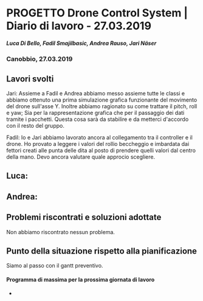 # PROGETTO Drone Control System | Diario di lavoro - 27.03.2019
##### Luca Di Bello, Fadil Smajilbasic, Andrea Rauso, Jari Näser
### Canobbio, 27.03.2019

## Lavori svolti

Jari:
Assieme a Fadil e Andrea abbiamo messo assieme tutte le classi e abbiamo ottenuto una prima simulazione grafica funzionante del movimento del drone sull'asse Y.
Inoltre abbiamo ragionato su come trattare il pitch, roll e yaw; Sia per la rappresentazione grafica che per il passaggio dei dati tramite i pacchetti.
Questa cosa sarà da stabilire e da metterci d'accordo con il resto del gruppo.

Fadil:
Io e Jari abbiamo lavorato ancora al collegamento tra il controller e il drone. Ho provato a leggere i valori del rollio beccheggio e imbardata dai fettori creati alle punta delle dita al posto di prendere quelli valori dal centro della mano. Devo ancora valutare quale approcio scegliere.

Luca:
-

Andrea:
-

## Problemi riscontrati e soluzioni adottate
Non abbiamo riscontrato nessun problema.

## Punto della situazione rispetto alla pianificazione
Siamo al passo con il gantt preventivo.

#### Programma di massima per la prossima giornata di lavoro
-
